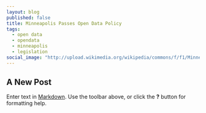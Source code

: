 ```yaml
---
layout: blog
published: false
title: Minneapolis Passes Open Data Policy
tags: 
  - open data
  - opendata
  - minneapolis
  - legislation
social_image: "http://upload.wikimedia.org/wikipedia/commons/f/f1/Minneapolis_City_Hall_2012_cropped.jpg"
---
```


## A New Post

Enter text in [Markdown](http://daringfireball.net/projects/markdown/). Use the toolbar above, or click the **?** button for formatting help.
